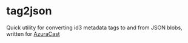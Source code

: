 # tag2json

Quick utility for converting id3 metadata tags to and from JSON blobs, written for [AzuraCast](https://github.com/AzuraCast/AzuraCast)
